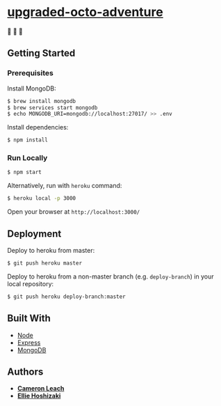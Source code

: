 [upgraded-octo-adventure](https://secret-dusk-50437.herokuapp.com/)
===================================================================

:octopus: :octopus: :octopus:

Getting Started
---------------

### Prerequisites
Install MongoDB:
```bash
$ brew install mongodb
$ brew services start mongodb
$ echo MONGODB_URI=mongodb://localhost:27017/ >> .env
```

Install dependencies:

```bash
$ npm install
```

### Run Locally

```bash
$ npm start
```

Alternatively, run with `heroku` command:

```bash
$ heroku local -p 3000
```
Open your browser at `http://localhost:3000/`


Deployment
----------

Deploy to heroku from master:

```bash
$ git push heroku master
```

Deploy to heroku from a non-master branch (e.g. `deploy-branch`) in your local repository:

```bash
$ git push heroku deploy-branch:master
```

Built With
----------

* [Node](https://nodejs.org/en/)
* [Express](https://expressjs.com/)
* [MongoDB](https://docs.mongodb.com/)

Authors
-------

* **[Cameron Leach](https://github.com/phroggy)**
* **[Ellie Hoshizaki](https://github.com/elliehoshi)**
